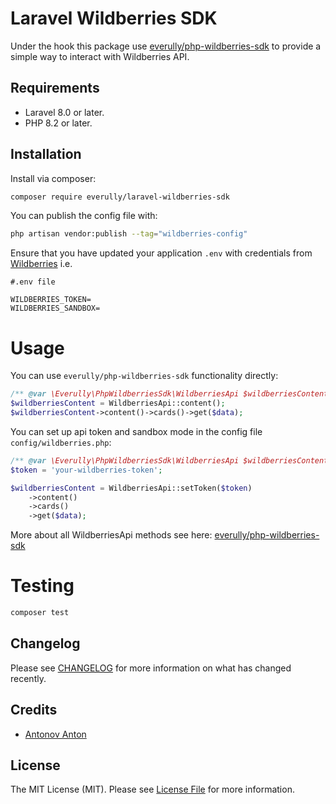 # Laravel Wildberries SDK
Under the hook this package use [everully/php-wildberries-sdk](https://github.com/everully/php-wildberries-sdk) to provide a simple way to interact with Wildberries API.

## Requirements
- Laravel 8.0 or later.
- PHP 8.2 or later.


## Installation
Install via composer:
```bash
composer require everully/laravel-wildberries-sdk
````

You can publish the config file with:
```bash
php artisan vendor:publish --tag="wildberries-config"
````

Ensure that you have updated your application `.env` with credentials from [Wildberries](https://seller.wildberries.ru/supplier-settings/access-to-api) i.e.

```dotenv
#.env file

WILDBERRIES_TOKEN=
WILDBERRIES_SANDBOX=
```

# Usage
You can use `everully/php-wildberries-sdk` functionality directly:
```php
/** @var \Everully\PhpWildberriesSdk\WildberriesApi $wildberriesContent */
$wildberriesContent = WildberriesApi::content();
$wildberriesContent->content()->cards()->get($data);
```

You can set up api token and sandbox mode in the config file `config/wildberries.php`:
```php
/** @var \Everully\PhpWildberriesSdk\WildberriesApi $wildberriesContent */
$token = 'your-wildberries-token';

$wildberriesContent = WildberriesApi::setToken($token)
    ->content()
    ->cards()
    ->get($data);
```

More about all WildberriesApi methods see here: [everully/php-wildberries-sdk](https://github.com/everully/php-wildberries-sdk)

# Testing
```bash
composer test
````

## Changelog

Please see [CHANGELOG](CHANGELOG.md) for more information on what has changed recently.

## Credits

- [Antonov Anton](https://github.com/everully)

## License

The MIT License (MIT). Please see [License File](LICENSE.md) for more information.
